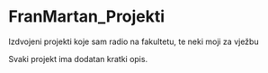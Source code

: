 # FranMartan_Projekti
Izdvojeni projekti koje sam radio na fakultetu, te neki moji za vježbu

Svaki projekt ima dodatan kratki opis.
